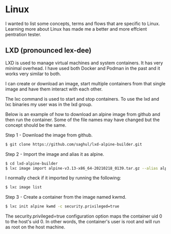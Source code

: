 # Linux

I wanted to list some concepts, terms and flows that are specific to Linux. Learning more about Linux has made me a better and more effcient pentration tester.

## LXD (pronounced lex-dee)

LXD is used to manage virtual machines and system containers. It has very minimal overhead. I have used both Docker and Podman in the past and it works very similar to both.

I can create or download an image, start multiple containers from that single image and have them interact with each other.

The lxc command is used to start and stop containers. To use the lxd and lxc binaries my user was in the lxd group.

Below is an example of how to download an alpine image from github and then run the container. Some of the file names may have changed but the concept should be the same.

Step 1 - Download the image from github.

```bash
$ git clone https://github.com/saghul/lxd-alpine-builder.git
```

Step 2 - Import the image and alias it as alpine.

```bash
$ cd lxd-alpine-builder
$ lxc image import alpine-v3.13-x86_64-20210218_0139.tar.gz --alias alpine
```

I normally check if it imported by running the following:

```bash
$ lxc image list
```

Step 3 - Create a container from the image named kwmd.

```bash
$ lxc init alpine kwmd -c security.privileged=true
```

The security.privileged=true configuration option maps the container uid 0 to the host's uid 0. In other words, the container's user is root and will run as root on the host machine.
